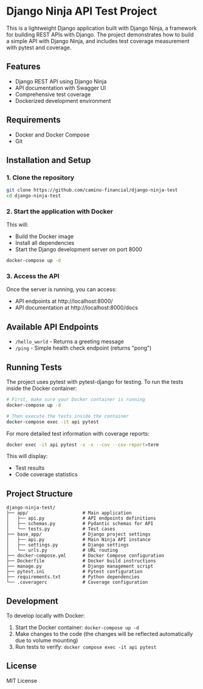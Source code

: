 # Django Ninja API Test Project

This is a lightweight Django application built with Django Ninja, a framework for building REST APIs with Django. The project demonstrates how to build a simple API with Django Ninja, and includes test coverage measurement with pytest and coverage.

## Features

- Django REST API using Django Ninja
- API documentation with Swagger UI
- Comprehensive test coverage
- Dockerized development environment

## Requirements

- Docker and Docker Compose
- Git

## Installation and Setup

### 1. Clone the repository

```bash
git clone https://github.com/camino-financial/django-ninja-test
cd django-ninja-test
```

### 2. Start the application with Docker

This will:
- Build the Docker image
- Install all dependencies
- Start the Django development server on port 8000

```bash
docker-compose up -d
```

### 3. Access the API

Once the server is running, you can access:
- API endpoints at http://localhost:8000/
- API documentation at http://localhost:8000/docs

## Available API Endpoints

- `/hello_world` - Returns a greeting message
- `/ping` - Simple health check endpoint (returns "pong")

## Running Tests

The project uses pytest with pytest-django for testing. To run the tests inside the Docker container:

```bash
# First, make sure your Docker container is running
docker-compose up -d

# Then execute the tests inside the container
docker-compose exec -it api pytest
```

For more detailed test information with coverage reports:

```bash
docker exec -it api pytest -s -x --cov --cov-report=term
```

This will display:
- Test results
- Code coverage statistics

## Project Structure

```
django-ninja-test/
├── app/                    # Main application
│   ├── api.py              # API endpoints definitions
│   ├── schemas.py          # Pydantic schemas for API
│   └── tests.py            # Test cases
├── base_app/               # Django project settings
│   ├── api.py              # Main Ninja API instance
│   ├── settings.py         # Django settings
│   └── urls.py             # URL routing
├── docker-compose.yml      # Docker Compose configuration
├── Dockerfile              # Docker build instructions
├── manage.py               # Django management script
├── pytest.ini              # Pytest configuration
├── requirements.txt        # Python dependencies
└── .coveragerc             # Coverage configuration
```

## Development

To develop locally with Docker:

1. Start the Docker container: `docker-compose up -d`
2. Make changes to the code (the changes will be reflected automatically due to volume mounting)
3. Run tests to verify: `docker compose exec -it api pytest`

## License

MIT License

